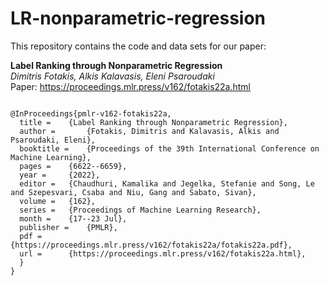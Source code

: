 # LR-nonparametric-regression

This repository contains the code and data sets for our paper:

**Label Ranking through Nonparametric Regression** <br />
*Dimitris Fotakis, Alkis Kalavasis, Eleni Psaroudaki*<br />
Paper: https://proceedings.mlr.press/v162/fotakis22a.html

```

@InProceedings{pmlr-v162-fotakis22a,
  title = 	 {Label Ranking through Nonparametric Regression},
  author =       {Fotakis, Dimitris and Kalavasis, Alkis and Psaroudaki, Eleni},
  booktitle = 	 {Proceedings of the 39th International Conference on Machine Learning},
  pages = 	 {6622--6659},
  year = 	 {2022},
  editor = 	 {Chaudhuri, Kamalika and Jegelka, Stefanie and Song, Le and Szepesvari, Csaba and Niu, Gang and Sabato, Sivan},
  volume = 	 {162},
  series = 	 {Proceedings of Machine Learning Research},
  month = 	 {17--23 Jul},
  publisher =    {PMLR},
  pdf = 	 {https://proceedings.mlr.press/v162/fotakis22a/fotakis22a.pdf},
  url = 	 {https://proceedings.mlr.press/v162/fotakis22a.html},
  }
}


```

